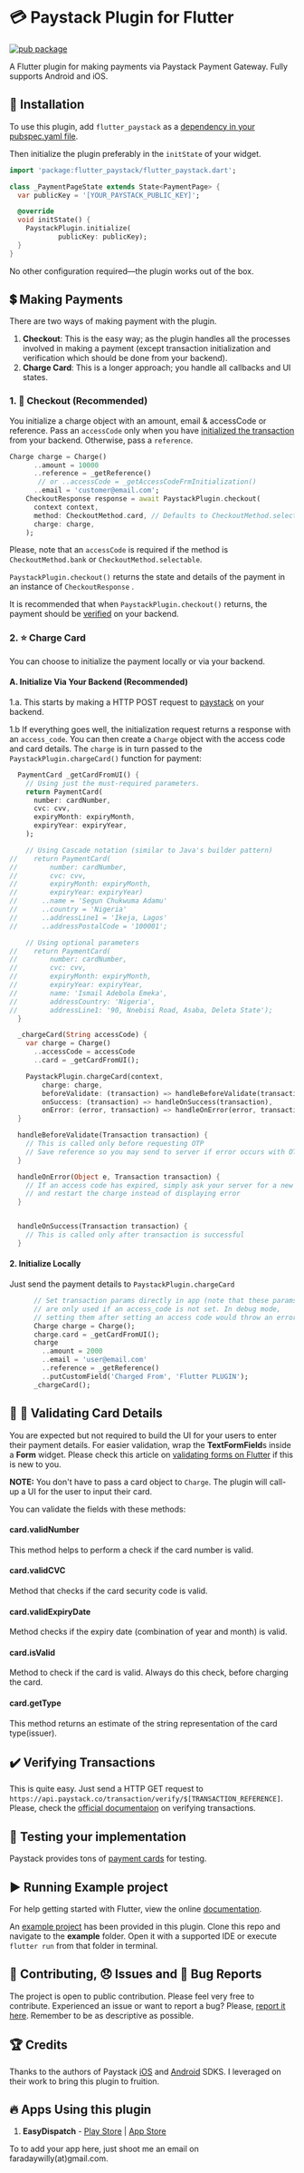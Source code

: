 # :credit_card: Paystack Plugin for Flutter

[![pub package](https://img.shields.io/pub/v/flutter_paystack.svg)](https://pub.dartlang.org/packages/flutter_paystack)

A Flutter plugin for making payments via Paystack Payment Gateway. Fully
supports Android and iOS.

## :rocket: Installation
To use this plugin, add `flutter_paystack` as a [dependency in your pubspec.yaml file](https://flutter.io/platform-plugins/).

Then initialize the plugin preferably in the `initState` of your widget.

``` dart
import 'package:flutter_paystack/flutter_paystack.dart';

class _PaymentPageState extends State<PaymentPage> {
  var publicKey = '[YOUR_PAYSTACK_PUBLIC_KEY]';

  @override
  void initState() {
    PaystackPlugin.initialize(
            publicKey: publicKey);
  }
}
```

No other configuration required&mdash;the plugin works out of the box.

## :heavy_dollar_sign: Making Payments
There are two ways of making payment with the plugin.
1.  **Checkout**: This is the easy way; as the plugin handles all the
    processes involved in making a payment (except transaction
    initialization and verification which should be done from your
    backend).
2.  **Charge Card**: This is a longer approach; you handle all callbacks
    and UI states.

### 1. :star2: Checkout (Recommended)
 You initialize a charge object with an amount, email & accessCode or
 reference. Pass an `accessCode` only when you have
 [initialized the transaction](https://developers.paystack.co/reference#initialize-a-transaction)
 from your backend. Otherwise, pass a `reference`.
 

 ```dart
 Charge charge = Charge()
       ..amount = 10000
       ..reference = _getReference()
        // or ..accessCode = _getAccessCodeFrmInitialization()
       ..email = 'customer@email.com';
     CheckoutResponse response = await PaystackPlugin.checkout(
       context context,
       method: CheckoutMethod.card, // Defaults to CheckoutMethod.selectable
       charge: charge,
     );
 ```

Please, note that an `accessCode` is required if the method is
`CheckoutMethod.bank` or `CheckoutMethod.selectable`.

 `PaystackPlugin.checkout()` returns the state and details of the
 payment in an instance of `CheckoutResponse` .
 
 
 It is recommended that when `PaystackPlugin.checkout()` returns, the
 payment should be
 [verified](https://developers.paystack.co/v2.0/reference#verify-transaction)
 on your backend.

### 2. :star: Charge Card
You can choose to initialize the payment locally or via your backend.

#### A. Initialize Via Your Backend (Recommended)

1.a. This starts by making a HTTP POST request to
[paystack](https://developers.paystack.co/reference#initialize-a-transaction)
on your backend.

1.b If everything goes well, the initialization request returns a response with an `access_code`.
You can then create a `Charge` object with the access code and card details. The `charge` is in turn passed to the ` PaystackPlugin.chargeCard()` function for payment:

```dart
  PaymentCard _getCardFromUI() {
    // Using just the must-required parameters.
    return PaymentCard(
      number: cardNumber,
      cvc: cvv,
      expiryMonth: expiryMonth,
      expiryYear: expiryYear,
    );

    // Using Cascade notation (similar to Java's builder pattern)
//    return PaymentCard(
//        number: cardNumber,
//        cvc: cvv,
//        expiryMonth: expiryMonth,
//        expiryYear: expiryYear)
//      ..name = 'Segun Chukwuma Adamu'
//      ..country = 'Nigeria'
//      ..addressLine1 = 'Ikeja, Lagos'
//      ..addressPostalCode = '100001';

    // Using optional parameters
//    return PaymentCard(
//        number: cardNumber,
//        cvc: cvv,
//        expiryMonth: expiryMonth,
//        expiryYear: expiryYear,
//        name: 'Ismail Adebola Emeka',
//        addressCountry: 'Nigeria',
//        addressLine1: '90, Nnebisi Road, Asaba, Deleta State');
  }

  _chargeCard(String accessCode) {
    var charge = Charge()
      ..accessCode = accessCode
      ..card = _getCardFromUI();

    PaystackPlugin.chargeCard(context,
        charge: charge,
        beforeValidate: (transaction) => handleBeforeValidate(transaction),
        onSuccess: (transaction) => handleOnSuccess(transaction),
        onError: (error, transaction) => handleOnError(error, transaction));
  }

  handleBeforeValidate(Transaction transaction) {
    // This is called only before requesting OTP
    // Save reference so you may send to server if error occurs with OTP
  }

  handleOnError(Object e, Transaction transaction) {
    // If an access code has expired, simply ask your server for a new one
    // and restart the charge instead of displaying error
  }


  handleOnSuccess(Transaction transaction) {
    // This is called only after transaction is successful
  }
```



#### 2. Initialize Locally
Just send the payment details to  `PaystackPlugin.chargeCard`
```dart
      // Set transaction params directly in app (note that these params
      // are only used if an access_code is not set. In debug mode,
      // setting them after setting an access code would throw an error
      Charge charge = Charge();
      charge.card = _getCardFromUI();
      charge
        ..amount = 2000
        ..email = 'user@email.com'
        ..reference = _getReference()
        ..putCustomField('Charged From', 'Flutter PLUGIN');
      _chargeCard();
```


## :wrench: :nut_and_bolt: Validating Card Details
You are expected but not required to build the UI for your users to enter their payment details.
For easier validation, wrap the **TextFormField**s inside a **Form** widget. Please check this article on
[validating forms on Flutter](https://medium.freecodecamp.org/how-to-validate-forms-and-user-input-the-easy-way-using-flutter-e301a1531165)
if this is new to you.

**NOTE:** You don't have to pass a card object to ``Charge``. The plugin will call-up a UI for the user to input their card.

You can validate the fields with these methods:
#### card.validNumber
This method helps to perform a check if the card number is valid.

#### card.validCVC
Method that checks if the card security code is valid.

#### card.validExpiryDate
Method checks if the expiry date (combination of year and month) is valid.

#### card.isValid
Method to check if the card is valid. Always do this check, before charging the card.


#### card.getType
This method returns an estimate of the string representation of the card type(issuer).


## :heavy_check_mark: Verifying Transactions
This is quite easy. Just send a HTTP GET request to `https://api.paystack.co/transaction/verify/$[TRANSACTION_REFERENCE]`.
Please, check the  [official documentaion](https://developers.paystack.co/reference#verifying-transactions) on verifying transactions.

## :helicopter: Testing your implementation
Paystack provides tons of [payment cards](https://developers.paystack.co/docs/test-cards) for testing.

## :arrow_forward: Running Example project
For help getting started with Flutter, view the online [documentation](https://flutter.io/).

An [example project](https://github.com/wilburt/flutter_paystack/tree/master/example) has been provided in this plugin.
Clone this repo and navigate to the **example** folder. Open it with a supported IDE or execute `flutter run` from that folder in terminal.

## :pencil: Contributing, :disappointed: Issues and :bug: Bug Reports
The project is open to public contribution. Please feel very free to contribute.
Experienced an issue or want to report a bug? Please, [report it here](https://github.com/wilburt/flutter_paystack/issues). Remember to be as descriptive as possible.

## :trophy: Credits
Thanks to the authors of Paystack [iOS](https://github.com/PaystackHQ/paystack-ios) and [Android](https://github.com/PaystackHQ/paystack-android) SDKS. I leveraged on their work to bring this plugin to fruition.

## :fire: Apps Using this plugin
1. **EasyDispatch** - [Play Store](https://play.google.com/store/apps/details?id=com.ncktech.easydispatch) | [App Store](https://itunes.apple.com/us/app/apple-store/id1413887430)

To to add your app here, just shoot me an email on faradaywilly(at)gmail.com.